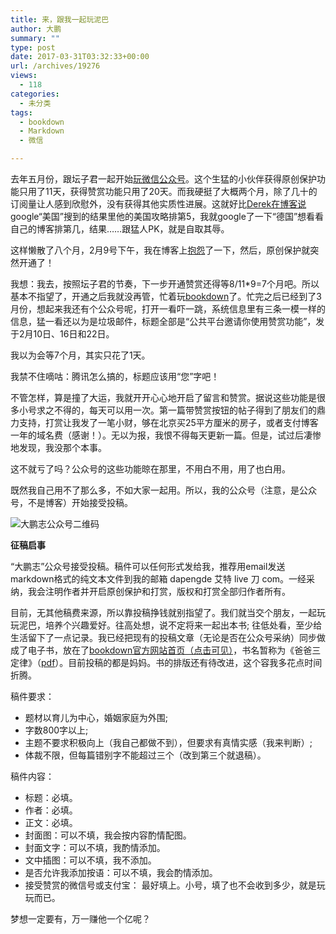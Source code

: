 ```yaml
---
title: 来，跟我一起玩泥巴
author: 大鹏
summary: ""
type: post
date: 2017-03-31T03:32:33+00:00
url: /archives/19276
views:
  - 118
categories:
  - 未分类
tags:
  - bookdown
  - Markdown
  - 微信

---
```

去年五月份，跟坛子君一起开始[玩微信公众号][1]。这个生猛的小伙伴获得原创保护功能只用了11天，获得赞赏功能只用了20天。而我硬挺了大概两个月，除了几十的订阅量让人感到欣慰外，没有获得其他实质性进展。这就好比[Derek在博客说][2]google“美国”搜到的结果里他的美国攻略排第5，我就google了一下“德国”想看看自己的博客排第几，结果&#8230;&#8230;跟猛人PK，就是自取其辱。

这样懒散了八个月，2月9号下午，我在博客上[抱怨][3]了一下，然后，原创保护就突然开通了！

我想：我去，按照坛子君的节奏，下一步开通赞赏还得等8/11*9=7个月吧。所以基本不指望了，开通之后我就没再管，忙着玩[bookdown][4]了。忙完之后已经到了3月份，想起来我还有个公众号呢，打开一看吓一跳，系统信息里有三条一模一样的信息，猛一看还以为是垃圾邮件，标题全部是“公共平台邀请你使用赞赏功能”，发于2月10日、16日和22日。

我以为会等7个月，其实只花了1天。

我禁不住嘀咕：腾讯怎么搞的，标题应该用“您”字吧！

不管怎样，算是撞了大运，我就开开心心地开启了留言和赞赏。据说这些功能是很多小号求之不得的，每天可以用一次。第一篇带赞赏按钮的帖子得到了朋友们的鼎力支持，打赏让我发了一笔小财，够在北京买25平方厘米的房子，或者支付博客一年的域名费（感谢！）。无以为报，我恨不得每天更新一篇。但是，试过后凄惨地发现，我没那个本事。

这不就亏了吗？公众号的这些功能晾在那里，不用白不用，用了也白用。

既然我自己用不了那么多，不如大家一起用。所以，我的公众号（注意，是公众号，不是博客）开始接受投稿。

![大鹏志公众号二维码][5]

**征稿启事**

“大鹏志”公众号接受投稿。稿件可以任何形式发给我，推荐用email发送markdown格式的纯文本文件到我的邮箱 dapengde 艾特 live 刀 com。一经采纳，我会注明作者并开启原创保护和打赏，版权和打赏全部归作者所有。

目前，无其他稿费来源，所以靠投稿挣钱就别指望了。我们就当交个朋友，一起玩玩泥巴，培养个兴趣爱好。往高处想，说不定将来一起出本书; 往低处看，至少给生活留下了一点记录。我已经把现有的投稿文章（无论是否在公众号采纳）同步做成了电子书，放在了[bookdown官方网站首页（点击可见）][6]，书名暂称为《爸爸三定律》（[pdf][7]）。目前投稿的都是妈妈。书的排版还有待改进，这个容我多花点时间折腾。

稿件要求：

  * 题材以育儿为中心，婚姻家庭为外围;
  * 字数800字以上;
  * 主题不要求积极向上（我自己都做不到），但要求有真情实感（我来判断）;
  * 体裁不限，但每篇错别字不能超过三个（改到第三个就退稿）。

稿件内容：

  * 标题：必填。
  * 作者：必填。
  * 正文：必填。
  * 封面图：可以不填，我会按内容酌情配图。
  * 封面文字：可以不填，我酌情添加。
  * 文中插图：可以不填，我不添加。
  * 是否允许我添加按语：可以不填，我会酌情添加。
  * 接受赞赏的微信号或支付宝： 最好填上。小号，填了也不会收到多少，就是玩玩而已。

梦想一定要有，万一赚他一个亿呢？

 [1]: http://dapengde.com/archives/18799
 [2]: http://cn.derekyang.us/google/#comment-1606
 [3]: http://dapengde.com/archives/19083
 [4]: http://dapengde.com/archives/19122
 [5]: http://dapengde.com/wp-content/uploads/2016/10/dapeng-de200.jpg
 [6]: https://bookdown.org
 [7]: https://bookdown.org/baydap/papasdiary/papasdiary.pdf
